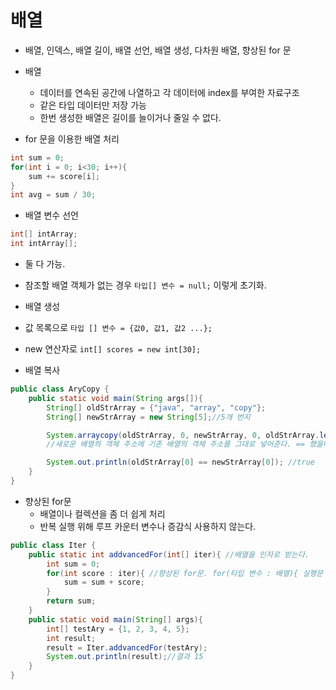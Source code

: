 # 배열

- 배열, 인덱스, 배열 길이, 배열 선언, 배열 생성, 다차원 배열, 향상된 for 문

- 배열
    - 데이터를 연속된 공간에 나열하고 각 데이터에 index를 부여한 자료구조
    - 같은 타입 데이터만 저장 가능
    - 한번 생성한 배열은 길이를 늘이거나 줄일 수 없다.

- for 문을 이용한 배열 처리

```java
int sum = 0;
for(int i = 0; i<30; i++){
    sum += score[i];
}
int avg = sum / 30;

```


- 배열 변수 선언

```java
int[] intArray;
int intArray[];
```

- 둘 다 가능.

- 참조할 배열 객체가 없는 경우
`타입[] 변수 = null;` 이렇게 초기화.


- 배열 생성
- 값 목록으로
`타입 [] 변수 = {값0, 값1, 값2 ...};`

- new 연산자로
`int[] scores = new int[30];`


- 배열 복사

```java
public class AryCopy {
    public static void main(String args[]){
        String[] oldStrArray = {"java", "array", "copy"};
        String[] newStrArray = new String[5];//5개 번지

        System.arraycopy(oldStrArray, 0, newStrArray, 0, oldStrArray.length);
        //새로운 배열의 객체 주소에 기존 배열의 객체 주소를 그대로 넣어준다. == 했을때 똑같아야 겠지

        System.out.println(oldStrArray[0] == newStrArray[0]); //true
    }    
}

```


- 향상된 for문
    - 배열이나 컬렉션을 좀 더 쉽게 처리
    - 반복 실행 위해 루프 카운터 변수나 증감식 사용하지 않는다.

```java
public class Iter {
    public static int addvancedFor(int[] iter){ //배열을 인자로 받는다.
        int sum = 0;
        for(int score : iter){ //향상된 for문. for(타입 변수 : 배열){ 실행문 }
            sum = sum + score;
        }
        return sum;
    }
    public static void main(String[] args){
        int[] testAry = {1, 2, 3, 4, 5};
        int result;
        result = Iter.addvancedFor(testAry);
        System.out.println(result);//결과 15
    }
}
```